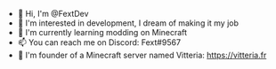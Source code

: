 - 👋 Hi, I'm @FextDev
- 👀 I'm interested in development, I dream of making it my job
- 🌱 I'm currently learning modding on Minecraft
- 📫 You can reach me on Discord: Fext#9567
- 🌲 I'm founder of a Minecraft server named Vitteria: https://vitteria.fr

<!---
FextDev/FextDev is a ✨ special ✨ repository because its `README.md` (this file) appears on your GitHub profile.
You can click the Preview link to take a look at your changes.
--->
